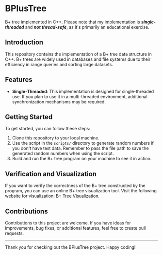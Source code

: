 # BPlusTree

B+ tree implemented in C++. Please note that my implementation is ***single-threaded*** and ***not thread-safe***, as it's primarily an educational exercise.

## Introduction

This repository contains the implementation of a B+ tree data structure in C++. B+ trees are widely used in databases and file systems due to their efficiency in range queries and sorting large datasets.

## Features

- **Single-Threaded**: This implementation is designed for single-threaded use. If you plan to use it in a multi-threaded environment, additional synchronization mechanisms may be required.

## Getting Started

To get started, you can follow these steps:

1. Clone this repository to your local machine.
2. Use the script in the `scripts/` directory to generate random numbers if you don't have test data. Remember to pass the file path to save the generated random numbers when using the script.
3. Build and run the B+ tree program on your machine to see it in action.

## Verification and Visualization

If you want to verify the correctness of the B+ tree constructed by the program, you can use an online B+ tree visualization tool. Visit the following website for visualization: [B+ Tree Visualization](https://www.cs.usfca.edu/~galles/visualization/BPlusTree.html).

## Contributions

Contributions to this project are welcome. If you have ideas for improvements, bug fixes, or additional features, feel free to create pull requests.

---

Thank you for checking out the BPlusTree project. Happy coding!
